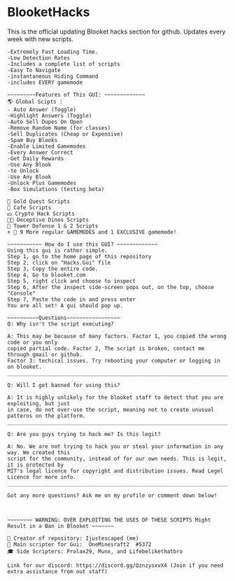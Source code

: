 # BlooketHacks
This is the official updating Blooket hacks section for github. Updates every week with new scripts. 

~~~~~~~~~~~ Why You should use this gui : ~~~~~~~~~~~
-Extremely Fast Loading Time.
-Low Detection Rates
-Includes a complete list of scripts
-Easy To Navigate
-instantaneous Hiding Command
-includes EVERY gamemode

~~~~~~~~~Features of This GUI: ~~~~~~~~~~~~~
🌎 Global Scipts : 
- Auto Answer (Toggle)
-Highlight Answers (Toggle)
-Auto Sell Dupes On Open
-Remove Random Name (for classes)
-Sell Duplicates (Cheap or Expensive)
-Spam Buy Blooks
-Enable Limited Gamemodes
-Every Answer Correct
-Get Daily Rewards
-Use Any Blook
-te Unlock
-Use Any Blook
-Unlock Plus Gamemodes
-Box Simulations (testing beta)

🧈 Gold Quest Scripts
🍞 Cafe Scripts
💵 Crypto Hack Scripts
🐱‍🐉 Deceptive Dinos Scripts
🗼 Tower Defense 1 & 2 Scripts
+ 🎯 9 More regular GAMEMODES and 1 EXCLUSIVE gamemode!

~~~~~~~~~~~ How do I use this GUI? ~~~~~~~~~~~~~
Using this gui is rather simple. 
Step 1, go to the home page of this repository
Step 2, click on "Hacks.Gui" file
Step 3, Copy the entire code. 
Step 4, Go to blooket.com 
Step 5, right click and choose to inspect
Step 6, After the inspect side-screen pops out, on the top, choose "Console"
Step 7, Paste the code in and press enter
You are all set! A gui should pop up.

~~~~~~~~~~Questions~~~~~~~~~~~~~~~~~
Q: Why isn't the script executing? 

A: This may be because of many factors. Factor 1, you copied the wrong code or you only 
copied partial code. Factor 2, The script is broken, contact me through gmail or github.
Factor 3: techical issues. Try rebooting your computer or logging in on blooket.
_________________________________________________________________________________________

Q: Will I get banned for using this?

A: It is highly unlikely for the blooket staff to detect that you are exploiting, but just
in case, do not over-use the script, meaning not to create unusual patterns on the platform.
____________________________________________________________________________________________

Q: Are you guys trying to hack me? Is this legit?

A: No. We are not trying to hack you or steal your information in any way. We created this 
script for the community, instead of for our own needs. This is legit, it is protected by
MIT's legal licence for copyright and distribution issues. Read Legel Licence for more info.
____________________________________________________________________________________________

Got any more questions? Ask me on my profile or comment down below!



~~~~~~~~ WARNING: OVER EXPLOITING THE USES OF THESE SCRIPTS Might Result in a Ban in Blooket ~~~~~~~  

👑 Creator of repository: Ijustescaped (me)
🎩 Main scripter for Gui:  OneMinesraft2  #5372
🎓 Side Scripters: Prolax29, Munx, and Lifebelikethatbro

Link for our discord: https://discord.gg/QznzysxvX4 (Join if you need extra assistance from out staff)
